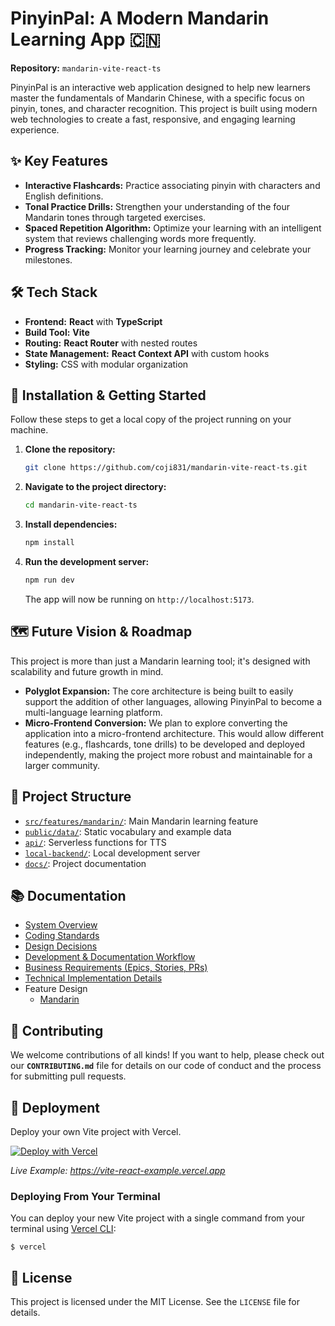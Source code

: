 # PinyinPal: A Modern Mandarin Learning App 🇨🇳

**Repository:** `mandarin-vite-react-ts`

PinyinPal is an interactive web application designed to help new learners master the fundamentals of Mandarin Chinese, with a specific focus on pinyin, tones, and character recognition. This project is built using modern web technologies to create a fast, responsive, and engaging learning experience.

## ✨ Key Features

- **Interactive Flashcards:** Practice associating pinyin with characters and English definitions.
- **Tonal Practice Drills:** Strengthen your understanding of the four Mandarin tones through targeted exercises.
- **Spaced Repetition Algorithm:** Optimize your learning with an intelligent system that reviews challenging words more frequently.
- **Progress Tracking:** Monitor your learning journey and celebrate your milestones.

## 🛠️ Tech Stack

- **Frontend:** **React** with **TypeScript**
- **Build Tool:** **Vite**
- **Routing:** **React Router** with nested routes
- **State Management:** **React Context API** with custom hooks
- **Styling:** CSS with modular organization

## 🚀 Installation & Getting Started

Follow these steps to get a local copy of the project running on your machine.

1. **Clone the repository:**
   ```bash
   git clone https://github.com/coji831/mandarin-vite-react-ts.git
   ```
2. **Navigate to the project directory:**
   ```bash
   cd mandarin-vite-react-ts
   ```
3. **Install dependencies:**
   ```bash
   npm install
   ```
4. **Run the development server:**
   ```bash
   npm run dev
   ```
   The app will now be running on `http://localhost:5173`.

## 🗺️ Future Vision & Roadmap

This project is more than just a Mandarin learning tool; it's designed with scalability and future growth in mind.

- **Polyglot Expansion:** The core architecture is being built to easily support the addition of other languages, allowing PinyinPal to become a multi-language learning platform.
- **Micro-Frontend Conversion:** We plan to explore converting the application into a micro-frontend architecture. This would allow different features (e.g., flashcards, tone drills) to be developed and deployed independently, making the project more robust and maintainable for a larger community.

## 📁 Project Structure

- [`src/features/mandarin/`](src/features/mandarin/): Main Mandarin learning feature
- [`public/data/`](public/data/): Static vocabulary and example data
- [`api/`](api/): Serverless functions for TTS
- [`local-backend/`](local-backend/): Local development server
- [`docs/`](docs/): Project documentation

## 📚 Documentation

- [System Overview](docs/architecture.md)
- [Coding Standards](docs/conventions.md)
- [Design Decisions](docs/issues/)
- [Development & Documentation Workflow](docs/workflow.md)
- [Business Requirements (Epics, Stories, PRs)](docs/business-requirements/README.md)
- [Technical Implementation Details](docs/issue-implementation/README.md)
- Feature Design
  - [Mandarin](src/features/mandarin/docs/design.md)

## 🤝 Contributing

We welcome contributions of all kinds! If you want to help, please check out our **`CONTRIBUTING.md`** file for details on our code of conduct and the process for submitting pull requests.

## 🚀 Deployment

Deploy your own Vite project with Vercel.

[![Deploy with Vercel](https://vercel.com/button)](https://vercel.com/new/clone?repository-url=https://github.com/vercel/vercel/tree/main/examples/vite-react&template=vite-react)

_Live Example: https://vite-react-example.vercel.app_

### Deploying From Your Terminal

You can deploy your new Vite project with a single command from your terminal using [Vercel CLI](https://vercel.com/download):

```shell
$ vercel
```

## 📄 License

This project is licensed under the MIT License. See the `LICENSE` file for details.
